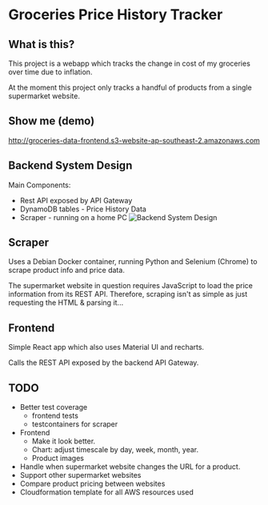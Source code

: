 # Groceries Price History Tracker
## What is this?
This project is a webapp which tracks the change in cost of my groceries over time due to inflation.

At the moment this project only tracks a handful of products from a single supermarket website.
## Show me (demo)
http://groceries-data-frontend.s3-website-ap-southeast-2.amazonaws.com

## Backend System Design
Main Components:
- Rest API exposed by API Gateway
- DynamoDB tables - Price History Data
- Scraper - running on a home PC
![Backend System Design](https://user-images.githubusercontent.com/10220603/197082334-687c44bd-b586-4a6f-9069-58f5ca614bf8.png)

## Scraper
Uses a Debian Docker container, running Python and Selenium (Chrome) to scrape product info and price data.

The supermarket website in question requires JavaScript to load the price information from its REST API.
Therefore, scraping isn't as simple as just requesting the HTML & parsing it...

## Frontend
Simple React app which also uses Material UI and recharts.

Calls the REST API exposed by the backend API Gateway.

## TODO
- Better test coverage
  - frontend tests
  - testcontainers for scraper
- Frontend
  - Make it look better.
  - Chart: adjust timescale by day, week, month, year.
  - Product images
- Handle when supermarket website changes the URL for a product.
- Support other supermarket websites
- Compare product pricing between websites
- Cloudformation template for all AWS resources used
